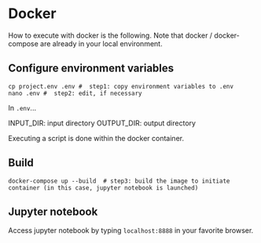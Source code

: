 # Docker
How to execute with docker is the following. Note that docker / docker-compose are already in your local environment.

## Configure environment variables

```
cp project.env .env #  step1: copy environment variables to .env
nano .env #  step2: edit, if necessary
```

In ```.env```...

INPUT_DIR: input directory
OUTPUT_DIR: output directory

Executing a script is done within the docker container.

## Build

```
docker-compose up --build  # step3: build the image to initiate container (in this case, jupyter notebook is launched)
```

## Jupyter notebook

Access jupyter notebook by typing ```localhost:8888``` in your favorite browser.